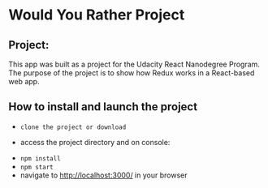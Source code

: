 # Would You Rather Project

## Project:

This app was built as a project for the Udacity React Nanodegree Program. The purpose of the project is to show how Redux works in a React-based web app.

## How to install and launch the project

* `clone the project or download`
- access the project directory and on console:
* `npm install`
* `npm start`
* navigate to [http://localhost:3000/](http://localhost:3000/) in your browser
